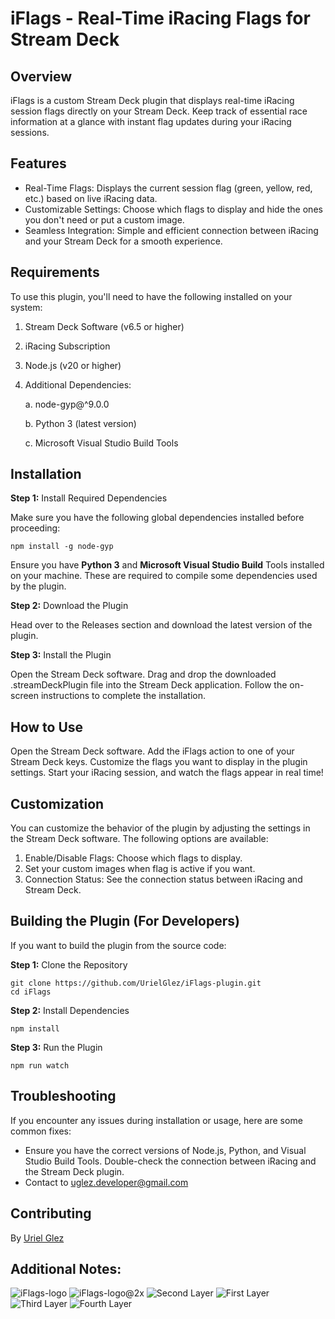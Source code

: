 # iFlags - Real-Time iRacing Flags for Stream Deck

## Overview

iFlags is a custom Stream Deck plugin that displays real-time iRacing session flags directly on your Stream Deck. Keep track of essential race information at a glance with instant flag updates during your iRacing sessions.
## Features

* Real-Time Flags: Displays the current session flag (green, yellow, red, etc.) based on live iRacing data.
* Customizable Settings: Choose which flags to display and hide the ones you don't need or put a custom image.
* Seamless Integration: Simple and efficient connection between iRacing and your Stream Deck for a smooth experience.

## Requirements

To use this plugin, you'll need to have the following installed on your system:

1. Stream Deck Software (v6.5 or higher)
2. iRacing Subscription
3. Node.js (v20 or higher)
4. Additional Dependencies:

    a. node-gyp@^9.0.0

    b. Python 3 (latest version)

    c. Microsoft Visual Studio Build Tools

## Installation
**Step 1:** Install Required Dependencies

Make sure you have the following global dependencies installed before proceeding:

    npm install -g node-gyp

Ensure you have **Python 3** and **Microsoft Visual Studio Build** Tools installed on your machine. These are required to compile some dependencies used by the plugin.

**Step 2:** Download the Plugin

Head over to the Releases section and download the latest version of the plugin.

**Step 3:** Install the Plugin

Open the Stream Deck software.
Drag and drop the downloaded .streamDeckPlugin file into the Stream Deck application.
Follow the on-screen instructions to complete the installation.

## How to Use

Open the Stream Deck software.
Add the iFlags action to one of your Stream Deck keys.
Customize the flags you want to display in the plugin settings.
Start your iRacing session, and watch the flags appear in real time!

## Customization

You can customize the behavior of the plugin by adjusting the settings in the Stream Deck software. The following options are available:

1. Enable/Disable Flags: Choose which flags to display.
2. Set your custom images when flag is active if you want.
3. Connection Status: See the connection status between iRacing and Stream Deck.

## Building the Plugin (For Developers)

If you want to build the plugin from the source code:

**Step 1:** Clone the Repository

    git clone https://github.com/UrielGlez/iFlags-plugin.git
    cd iFlags

**Step 2:** Install Dependencies

    npm install

**Step 3:** Run the Plugin

    npm run watch

## Troubleshooting

If you encounter any issues during installation or usage, here are some common fixes:
- Ensure you have the correct versions of Node.js, Python, and Visual Studio Build Tools. Double-check the connection between iRacing and the Stream Deck plugin.
- Contact to uglez.developer@gmail.com

## Contributing
By [Uriel Glez](https://github.com/UrielGlez)

## Additional Notes:
![iFlags-logo](https://github.com/user-attachments/assets/ef395c25-ac72-4674-b4d2-706259b2280f)
![iFlags-logo@2x](https://github.com/user-attachments/assets/1f7876fe-c317-4e46-9a52-465af9c05e04)
![Second Layer](https://github.com/user-attachments/assets/3fe3f49e-4061-44d5-a15f-447fa054172a)
![First Layer](https://github.com/user-attachments/assets/4eb6ef13-a373-44e8-9fbe-559c959f9014)
![Third Layer](https://github.com/user-attachments/assets/9acc37ac-b4b4-4f84-ad86-541e48fa1f0a)
![Fourth Layer](https://github.com/user-attachments/assets/99eba76d-c08c-4101-8123-7e704b38f84c)

